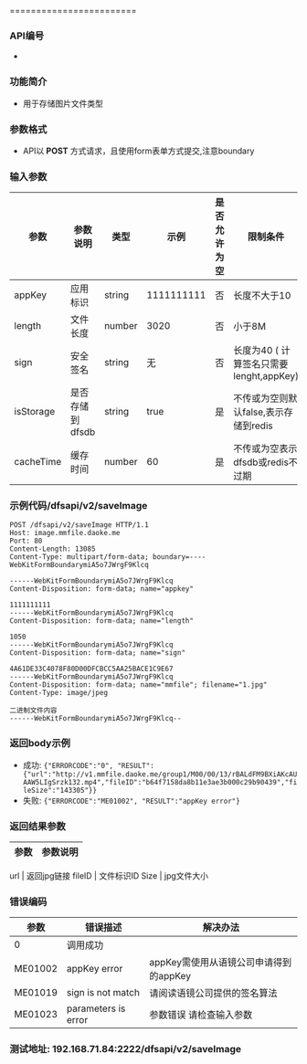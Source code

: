﻿
========================

### API编号
* 

### 功能简介
* 用于存储图片文件类型

### 参数格式

* API以 **POST** 方式请求，且使用form表单方式提交,注意boundary

### 输入参数

 参数                                 | 参数说明           | 类型      |   示例             | 是否允许为空 | 限制条件
--------------------------------------|--------------------|-----------|--------------------|--------------|---------------------------
 appKey    			      | 应用标识     	   | string    | 1111111111  	    | 否           | 长度不大于10
 length    			      | 文件长度   	   | number    | 3020    	    | 否           | 小于8M
 sign      			      | 安全签名     	   | string    | 无            	    | 否           | 长度为40 ( 计算签名只需要lenght,appKey)
 isStorage 			      | 是否存储到dfsdb    | string    | true	            | 是  	   | 不传或为空则默认false,表示存储到redis
 cacheTime 			      | 缓存时间   	   | number    | 60		    | 是	   | 不传或为空表示dfsdb或redis不过期
              

### 示例代码/dfsapi/v2/saveImage

    POST /dfsapi/v2/saveImage HTTP/1.1
    Host: image.mmfile.daoke.me
    Port: 80
    Content-Length: 13085
    Content-Type: multipart/form-data; boundary=----WebKitFormBoundarymiA5o7JWrgF9Klcq

    ------WebKitFormBoundarymiA5o7JWrgF9Klcq
    Content-Disposition: form-data; name="appkey"

    1111111111
    ------WebKitFormBoundarymiA5o7JWrgF9Klcq
    Content-Disposition: form-data; name="length"

    1050
    ------WebKitFormBoundarymiA5o7JWrgF9Klcq
    Content-Disposition: form-data; name="sign"

    4A61DE33C4078F80D00DFCBCC5AA25BACE1C9E67
    ------WebKitFormBoundarymiA5o7JWrgF9Klcq
    Content-Disposition: form-data; name="mmfile"; filename="1.jpg"
    Content-Type: image/jpeg

    二进制文件内容
    ------WebKitFormBoundarymiA5o7JWrgF9Klcq--


### 返回body示例

* 成功: `{"ERRORCODE":"0", "RESULT":{"url":"http://v1.mmfile.daoke.me/group1/M00/00/13/rBALdFM9BXiAKcAUAAW5LIgSrzk132.mp4","fileID":"b64f7158da8b11e3ae3b000c29b90439","fileSize":"143305"}}`
* 失败: `{"ERRORCODE":"ME01002", "RESULT":"appKey error"}`


### 返回结果参数

 参数   | 参数说明
----------|-------------------------------
 
url  	| 返回jpg链接
fileID  | 文件标识ID
Size  	| jpg文件大小

### 错误编码

 参数                 | 错误描述               | 解决办法     
----------------------|------------------------|---------------------------------------
 0                    | 调用成功               | 
 ME01002              | appKey error           | appKey需使用从语镜公司申请得到的appKey
 ME01019              | sign is not match      | 请阅读语镜公司提供的签名算法
 ME01023              | parameters is error    | 参数错误 请检查输入参数


### 测试地址: 192.168.71.84:2222/dfsapi/v2/saveImage
